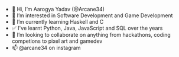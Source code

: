 - 👋 Hi, I’m Aarogya Yadav (@Arcane34)
- 👀 I’m interested in Software Development and Game Development
- 🌱 I’m currently learning Haskell and C
- ✅ I've learnt Python, Java, JavaScript and SQL over the years
- 💞️ I’m looking to collaborate on anything from hackathons, coding competions to pixel art and gamedev
- 📫 @arcane34 on instagram 

<!---
Arcane34/Arcane34 is a ✨ special ✨ repository because its `README.md` (this file) appears on your GitHub profile.
You can click the Preview link to take a look at your changes.
--->
